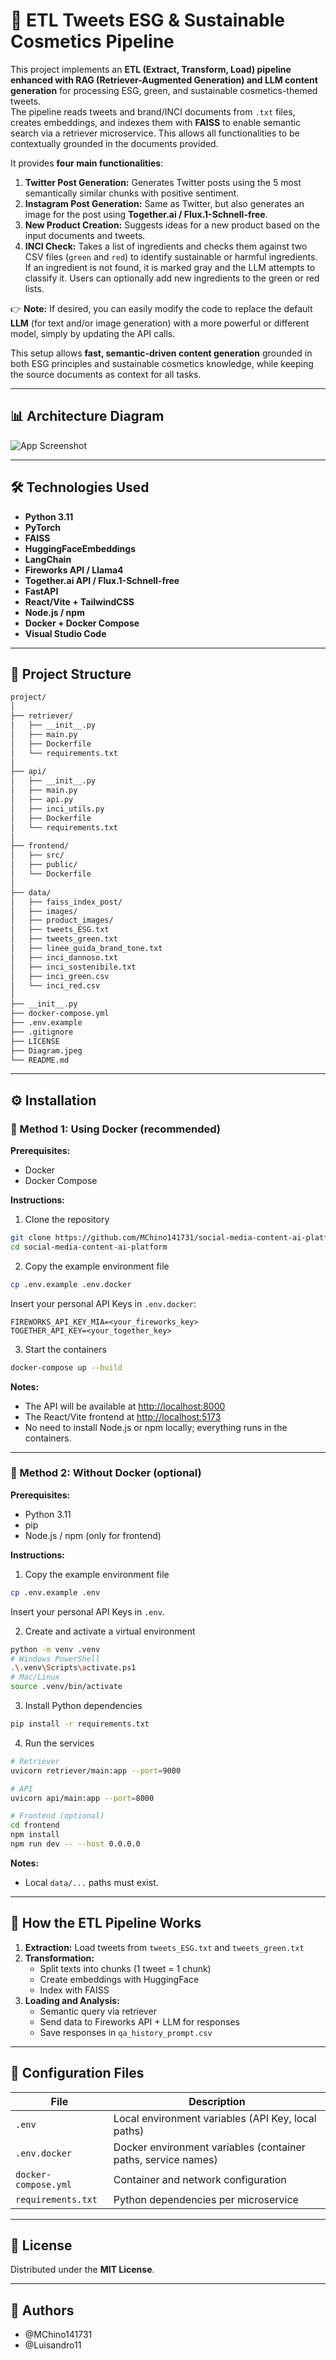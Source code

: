 # 🧠 ETL Tweets ESG & Sustainable Cosmetics Pipeline

This project implements an **ETL (Extract, Transform, Load) pipeline enhanced with RAG (Retriever-Augmented Generation) and LLM content generation** for processing ESG, green, and sustainable cosmetics-themed tweets.  
The pipeline reads tweets and brand/INCI documents from `.txt` files, creates embeddings, and indexes them with **FAISS** to enable semantic search via a retriever microservice. This allows all functionalities to be contextually grounded in the documents provided.

It provides **four main functionalities**:

1. **Twitter Post Generation:** Generates Twitter posts using the 5 most semantically similar chunks with positive sentiment.  
2. **Instagram Post Generation:** Same as Twitter, but also generates an image for the post using **Together.ai / Flux.1-Schnell-free**.  
3. **New Product Creation:** Suggests ideas for a new product based on the input documents and tweets.  
4. **INCI Check:** Takes a list of ingredients and checks them against two CSV files (`green` and `red`) to identify sustainable or harmful ingredients. If an ingredient is not found, it is marked gray and the LLM attempts to classify it. Users can optionally add new ingredients to the green or red lists.

👉 **Note:** If desired, you can easily modify the code to replace the default **LLM** (for text and/or image generation) with a more powerful or different model, simply by updating the API calls.

This setup allows **fast, semantic-driven content generation** grounded in both ESG principles and sustainable cosmetics knowledge, while keeping the source documents as context for all tasks.

---

## 📊 Architecture Diagram

![App Screenshot](Diagram.jpeg)

---

## 🛠️ Technologies Used

- **Python 3.11**
- **PyTorch**
- **FAISS**
- **HuggingFaceEmbeddings**
- **LangChain**
- **Fireworks API / Llama4**
- **Together.ai API / Flux.1-Schnell-free**
- **FastAPI**
- **React/Vite + TailwindCSS**
- **Node.js / npm**
- **Docker + Docker Compose**
- **Visual Studio Code**

---

## 📁 Project Structure

```bash
project/
│
├── retriever/
│   ├── __init__.py
│   ├── main.py              
│   ├── Dockerfile
│   └── requirements.txt
│
├── api/
│   ├── __init__.py
│   ├── main.py              
│   ├── api.py               
│   ├── inci_utils.py        
│   ├── Dockerfile
│   └── requirements.txt
│
├── frontend/
│   ├── src/
│   ├── public/
│   └── Dockerfile
│
├── data/
│   ├── faiss_index_post/
│   ├── images/
│   ├── product_images/
│   ├── tweets_ESG.txt
│   ├── tweets_green.txt
│   ├── linee_guida_brand_tone.txt
│   ├── inci_dannoso.txt
│   ├── inci_sostenibile.txt
│   ├── inci_green.csv
│   └── inci_red.csv
│
├── __init__.py
├── docker-compose.yml
├── .env.example
├── .gitignore
├── LICENSE
├── Diagram.jpeg
└── README.md
```

---

## ⚙️ Installation

### 🐳 Method 1: Using Docker (recommended)

**Prerequisites:**
- Docker
- Docker Compose

**Instructions:**

1. Clone the repository
```bash
git clone https://github.com/MChino141731/social-media-content-ai-platform.git
cd social-media-content-ai-platform
```

2. Copy the example environment file
```bash
cp .env.example .env.docker
```
Insert your personal API Keys in `.env.docker`:
```env
FIREWORKS_API_KEY_MIA=<your_fireworks_key>
TOGETHER_API_KEY=<your_together_key>
```

3. Start the containers
```bash
docker-compose up --build
```

**Notes:**
- The API will be available at [http://localhost:8000](http://localhost:8000)  
- The React/Vite frontend at [http://localhost:5173](http://localhost:5173)  
- No need to install Node.js or npm locally; everything runs in the containers.

---

### 🐍 Method 2: Without Docker (optional)

**Prerequisites:**
- Python 3.11
- pip
- Node.js / npm (only for frontend)

**Instructions:**

1. Copy the example environment file
```bash
cp .env.example .env
```
Insert your personal API Keys in `.env`.

2. Create and activate a virtual environment
```bash
python -m venv .venv
# Windows PowerShell
.\.venv\Scripts\activate.ps1
# Mac/Linux
source .venv/bin/activate
```

3. Install Python dependencies
```bash
pip install -r requirements.txt
```

4. Run the services
```bash
# Retriever
uvicorn retriever/main:app --port=9000

# API
uvicorn api/main:app --port=8000

# Frontend (optional)
cd frontend
npm install
npm run dev -- --host 0.0.0.0
```

**Notes:**
- Local `data/...` paths must exist.

---

## 🧪 How the ETL Pipeline Works

1. **Extraction:** Load tweets from `tweets_ESG.txt` and `tweets_green.txt`  
2. **Transformation:**  
   - Split texts into chunks (1 tweet = 1 chunk)  
   - Create embeddings with HuggingFace  
   - Index with FAISS  
3. **Loading and Analysis:**  
   - Semantic query via retriever  
   - Send data to Fireworks API + LLM for responses  
   - Save responses in `qa_history_prompt.csv`  

---

## 📌 Configuration Files

| File | Description |
|------|------------|
| `.env` | Local environment variables (API Key, local paths) |
| `.env.docker` | Docker environment variables (container paths, service names) |
| `docker-compose.yml` | Container and network configuration |
| `requirements.txt` | Python dependencies per microservice |

---

## 📄 License

Distributed under the **MIT License**.

---

## 👤 Authors

- @MChino141731 
- @Luisandro11
